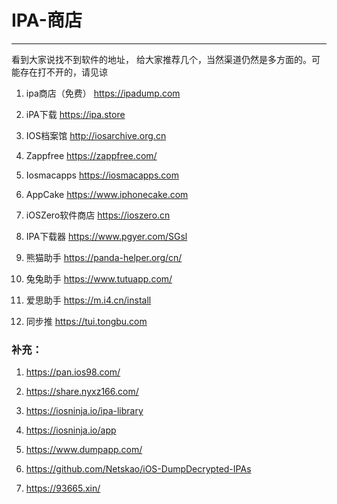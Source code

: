 # IPA-商店

---

看到大家说找不到软件的地址，
给大家推荐几个，当然渠道仍然是多方面的。可能存在打不开的，请见谅

1. ipa商店（免费） https://ipadump.com

2. iPA下载  https://ipa.store

3. IOS档案馆 http://iosarchive.org.cn

4. Zappfree https://zappfree.com/

5. Iosmacapps https://iosmacapps.com

6. AppCake https://www.iphonecake.com

7. iOSZero软件商店 https://ioszero.cn

8. IPA下载器 https://www.pgyer.com/SGsl

9. 熊猫助手 https://panda-helper.org/cn/

10. 兔兔助手 https://www.tutuapp.com/

11. 爱思助手 https://m.i4.cn/install

12. 同步推 https://tui.tongbu.com

### 补充：

1. https://pan.ios98.com/

2. https://share.nyxz166.com/

3. https://iosninja.io/ipa-library

4. https://iosninja.io/app

5. https://www.dumpapp.com/

6. https://github.com/Netskao/iOS-DumpDecrypted-IPAs

7. https://93665.xin/